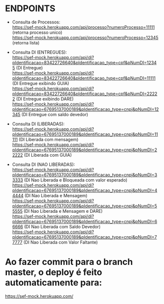 # ENDPOINTS  
- Consulta de Processos:  
https://sef-mock.herokuapp.com/api/processo?numeroProcesso=11111 (retorna processo unico)  
https://sef-mock.herokuapp.com/api/processo?numeroProcesso=12345 (retorna lista)  
    
- Consulta DI (ENTREGUES):    
https://sef-mock.herokuapp.com/api/di?pIdentificacao=83422726640&pIdentificacao_type=cpf&pNumDI=12345 (DI Entregue)  
https://sef-mock.herokuapp.com/api/di?pIdentificacao=83422726640&pIdentificacao_type=cpf&pNumDI=11111 (DI Entregue exibindo GUIA)  
https://sef-mock.herokuapp.com/api/di?pIdentificacao=83422726640&pIdentificacao_type=cpf&pNumDI=22222 (DI Entregue exibindo DARE)  
https://sef-mock.herokuapp.com/api/di?pIdentificacao=67695137000189&pIdentificacao_type=cnpj&pNumDI=12345 (DI Entregue com saldo devedor)  
  
- Consulta DI (LIBERADAS):     
https://sef-mock.herokuapp.com/api/di?pIdentificacao=67695137000189&pIdentificacao_type=cnpj&pNumDI=11111 (DI Liberada com mensagem)  
https://sef-mock.herokuapp.com/api/di?pIdentificacao=67695137000189&pIdentificacao_type=cnpj&pNumDI=22222 (DI Liberada com GUIA)  
  
- Consulta DI (NAO LIBERADAS):  
https://sef-mock.herokuapp.com/api/di?pIdentificacao=67695137000189&pIdentificacao_type=cnpj&pNumDI=33333 (DI Nao Liberada e Bloqueada com valor esperado)  
https://sef-mock.herokuapp.com/api/di?pIdentificacao=67695137000189&pIdentificacao_type=cnpj&pNumDI=44444 (DI Nao Liberada e Mensagem)   
https://sef-mock.herokuapp.com/api/di?pIdentificacao=67695137000189&pIdentificacao_type=cnpj&pNumDI=55555 (DI Nao Liberada e Mensagem e DARE)  
https://sef-mock.herokuapp.com/api/di?pIdentificacao=67695137000189&pIdentificacao_type=cnpj&pNumDI=66666 (DI Nao Liberada com Saldo Devedor)   
https://sef-mock.herokuapp.com/api/di?pIdentificacao=67695137000189&pIdentificacao_type=cnpj&pNumDI=77777 (DI Nao Liberada com Valor Faltante)      

  
# Ao fazer commit para o branch master, o deploy é feito automaticamente para:    
https://sef-mock.herokuapp.com/  
